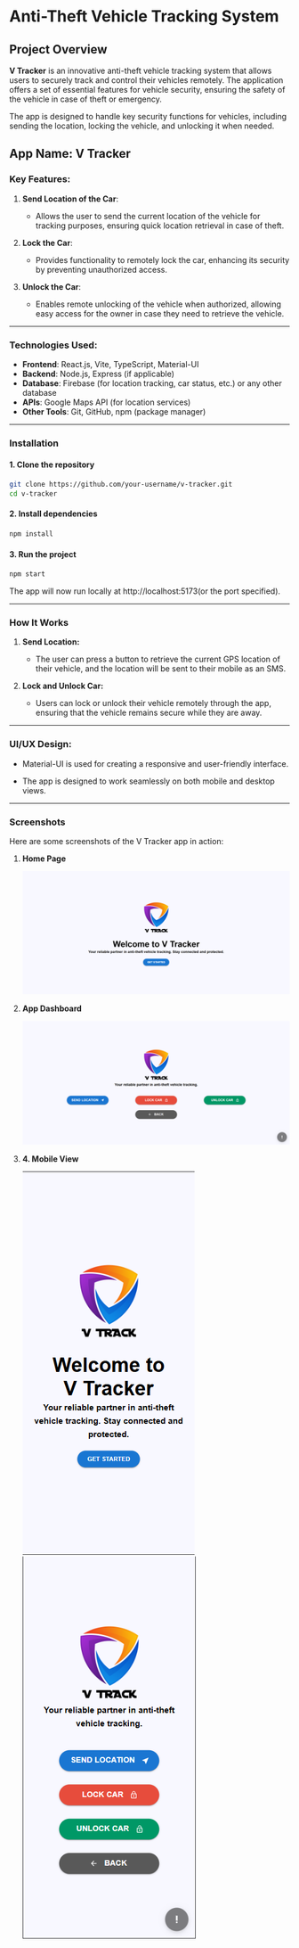 # Anti-Theft Vehicle Tracking System

## Project Overview

**V Tracker** is an innovative anti-theft vehicle tracking system that allows users to securely track and control their vehicles remotely. The application offers a set of essential features for vehicle security, ensuring the safety of the vehicle in case of theft or emergency.

The app is designed to handle key security functions for vehicles, including sending the location, locking the vehicle, and unlocking it when needed.

## App Name: V Tracker

### Key Features:

1. **Send Location of the Car**:

   - Allows the user to send the current location of the vehicle for tracking purposes, ensuring quick location retrieval in case of theft.

2. **Lock the Car**:

   - Provides functionality to remotely lock the car, enhancing its security by preventing unauthorized access.

3. **Unlock the Car**:

   - Enables remote unlocking of the vehicle when authorized, allowing easy access for the owner in case they need to retrieve the vehicle.

---

### Technologies Used:

- **Frontend**: React.js, Vite, TypeScript, Material-UI
- **Backend**: Node.js, Express (if applicable)
- **Database**: Firebase (for location tracking, car status, etc.) or any other database
- **APIs**: Google Maps API (for location services)
- **Other Tools**: Git, GitHub, npm (package manager)

---

### Installation

#### 1. Clone the repository

```bash
git clone https://github.com/your-username/v-tracker.git
cd v-tracker
```

#### 2. Install dependencies

```bash
npm install
```

#### 3. Run the project

```bash
npm start
```

The app will now run locally at http://localhost:5173(or the port specified).

---

### How It Works

1. **Send Location:**

   - The user can press a button to retrieve the current GPS location of their vehicle, and the location will be sent to their mobile as an SMS.

2. **Lock and Unlock Car:**

   - Users can lock or unlock their vehicle remotely through the app, ensuring that the vehicle remains secure while they are away.

---

### UI/UX Design:

- Material-UI is used for creating a responsive and user-friendly interface.

- The app is designed to work seamlessly on both mobile and desktop views.

---

### Screenshots

Here are some screenshots of the V Tracker app in action:

1. **Home Page**

   ![alt text](image.png)

2. **App Dashboard**

   ![alt text](image-1.png)

3. **4. Mobile View**

   ![alt text](image-2.png)
   ![alt text](image-3.png)
